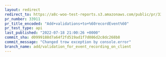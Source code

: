 ```yaml
---
layout: redirect
redirect_to: https://a8c-woo-test-reports.s3.amazonaws.com/public/pr/33911/api/index.html
pr_number: 33911
pr_title_encoded: "Add+validations+to+%60recordEvent%60"
pr_test_type: api
last_published: "2022-07-18 21:00:26 +0000"
commit_sha: d0999188d7a64f2fd519ad1f7d086d2c8dc268b8
commit_message: "Changed trow exception by console.error"
branch_name: add/validation_for_event_recording_on_client
---
```

